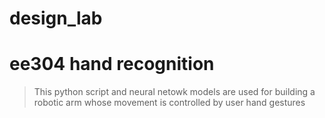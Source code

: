 # design_lab
# ee304 hand recognition
>This python script and neural netowk models are used for building a robotic arm whose movement is controlled by user hand gestures


